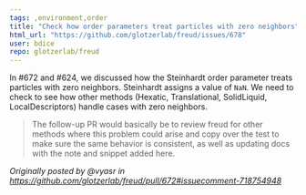 ```yaml
---
tags: ,environment,order
title: "Check how order parameters treat particles with zero neighbors"
html_url: "https://github.com/glotzerlab/freud/issues/678"
user: bdice
repo: glotzerlab/freud
---
```


In #672 and #624, we discussed how the Steinhardt order parameter treats particles with zero neighbors. Steinhardt assigns a value of `NaN`. We need to check to see how other methods (Hexatic, Translational, SolidLiquid, LocalDescriptors) handle cases with zero neighbors.

> The follow-up PR would basically be to review freud for other methods where this problem could arise and copy over the test to make sure the same behavior is consistent, as well as updating docs with the note and snippet added here.

_Originally posted by @vyasr in https://github.com/glotzerlab/freud/pull/672#issuecomment-718754948_